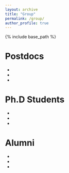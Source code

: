 ```yaml
---
layout: archive
title: "Group"
permalink: /group/
author_profile: true
---
```


{% include base_path %}

Postdocs
======
* 
* 
* 

Ph.D Students
======
* 
* 
* 

Alumni
======
* 
* 
* 